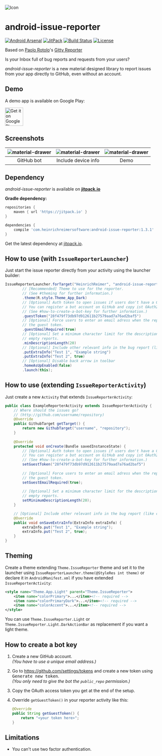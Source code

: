 ![Icon](http://i.imgur.com/CoPArlm.png)

android-issue-reporter
===============

[![Android Arsenal](https://img.shields.io/badge/Android%20Arsenal-android--issue--reporter-brightgreen.svg?style=flat&v=2)](http://android-arsenal.com/details/1/3413)
[![JitPack](https://jitpack.io/v/com.heinrichreimersoftware/android-issue-reporter.svg)](https://jitpack.io/#com.heinrichreimersoftware/android-issue-reporter)
[![Build Status](https://travis-ci.org/HeinrichReimer/android-issue-reporter.svg?branch=master)](https://travis-ci.org/HeinrichReimer/android-issue-reporter)
[![License](https://img.shields.io/github/license/HeinrichReimer/android-issue-reporter.svg)](https://github.com/HeinrichReimer/android-issue-reporter/blob/master/LICENSE.txt)

Based on [Paolo Rotolo](https://github.com/PaoloRotolo)'s [Gitty Reporter](https://github.com/PaoloRotolo/GittyReporter)

Is your Inbox full of bug reports and requests from your users?

*android-issue-reporter* is a new material designed library to report issues from your app directly to GitHub, even without an account.

Demo
----
A demo app is available on Google Play:

<a href="https://play.google.com/store/apps/details?id=com.heinrichreimersoftware.androidissuereporter.example">
	<img alt="Get it on Google Play" src="https://play.google.com/intl/en_us/badges/images/generic/en-play-badge.png" height="60" />
</a>

Screenshots
-----------

| ![material-drawer](http://i.imgur.com/ADkPQMo.png) | ![material-drawer](http://i.imgur.com/fcFmJ5E.png) | ![material-drawer](http://i.imgur.com/dJYonBW.png) |
|:-:|:-:|:-:|
| GitHub bot | Include device info | Demo |

Dependency
----------

*android-issue-reporter* is available on [**jitpack.io**][J]

**Gradle dependency:**
````gradle
repositories {
    maven { url 'https://jitpack.io' }
}
````
````gradle
dependencies {
    compile 'com.heinrichreimersoftware:android-issue-reporter:1.3.1'
}
````

Get the latest dependency at [jitpack.io][J].

How to use (with `IssueReporterLauncher`)
-----------
Just start the issue reporter directly from your activity using the launcher builder:

```java
IssueReporterLauncher.forTarget("HeinrichReimer", "android-issue-reporter")
        // [Recommended] Theme to use for the reporter. 
        // (See #theming for further information.)
        .theme(R.style.Theme_App_Dark)
        // [Optional] Auth token to open issues if users don't have a GitHub account
        // You can register a bot account on GitHub and copy ist OAuth2 token here.
        // (See #how-to-create-a-bot-key for further information.)
        .guestToken("28f479f73db97d912611b27579aad7a76ad2baf5")
        // [Optional] Force users to enter an email adress when the report is sent using
        // the guest token.
        .guestEmailRequired(true)
        // [Optional] Set a minimum character limit for the description to filter out
        // empty reports.
        .minDescriptionLength(20)
        // [Optional] Include other relevant info in the bug report (like custom variables)
        .putExtraInfo("Test 1", "Example string")
        .putExtraInfo("Test 2", true)
        // [Optional] Disable back arrow in toolbar
        .homeAsUpEnabled(false)
        .launch(this);
```

How to use (extending `IssueReporterActivity`)
-----------
Just create a new `Activity` that extends `IssueReporterActivity`:

```java
public class ExampleReporterActivity extends IssueReporterActivity {
    // Where should the issues go?
    // (http://github.com/username/repository)
    @Override
    public GithubTarget getTarget() {
        return new GithubTarget("username", "repository");
    }
    
    @Override
    protected void onCreate(Bundle savedInstanceState) {
        // [Optional] Auth token to open issues if users don't have a GitHub account
        // You can register a bot account on GitHub and copy ist OAuth2 token here.
        // (See #how-to-create-a-bot-key for further information.)
        setGuestToken("28f479f73db97d912611b27579aad7a76ad2baf5")
        
        // [Optional] Force users to enter an email adress when the report is sent using
        // the guest token.
        setGuestEmailRequired(true);
        
        // [Optional] Set a minimum character limit for the description to filter out
        // empty reports.
        setMinimumDescriptionLength(20);
    }

    // [Optional] Include other relevant info in the bug report (like custom variables)
    @Override
    public void onSaveExtraInfo(ExtraInfo extraInfo) {
        extraInfo.put("Test 1", "Example string");
        extraInfo.put("Test 2", true);
    }
}
```

Theming
---
Create a theme extending `Theme.IssueReporter` theme and set it to the launcher using `IssueReporterLauncher.theme(@StyleRes int theme)` or declare it in `AndroidManifest.xml` if you have extended `IssueReporterActivity`:

```xml
<style name="Theme.App.Light" parent="Theme.IssueReporter">
    <item name="colorPrimary">...</item><!-- required -->
    <item name="colorPrimaryDark">...</item><!-- required -->
    <item name="colorAccent">...</item><!-- required -->
</style>
```

You can use `Theme.IssueReporter.Light` or `Theme.IssueReporter.Light.DarkActionBar` as replacement if you want a light theme.

How to create a bot key
---

1.  Create a new GitHub account.  
    _(You have to use a unique email address.)_

2.  Go to https://github.com/settings/tokens and create a new token using <kbd>Generate new token</kbd>.  
    _(You only need to give the bot the `public_repo` permission.)_

3.  Copy the OAuth access token you get at the end of the setup.

4.  Override `getGuestToken()` in your reporter activity like this:
    
    ```java
    @Override
    public String getGuestToken() {
        return "<your token here>";
    }
    ```
    
Limitations
---
- You can't use two factor authentication.

[J]: https://jitpack.io/#com.heinrichreimersoftware/android-issue-reporter
